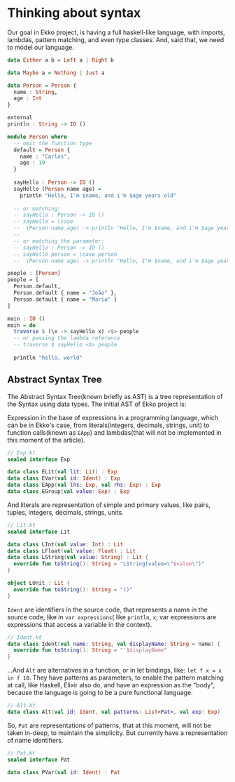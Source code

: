 # Thinking about syntax

Our goal in Ekko project, is having a full haskell-like language, with imports, lambdas, pattern matching, and even type
classes. And, said that, we need to model our language.

```haskell
data Either a b = Left a | Right b

data Maybe a = Nothing | Just a

data Person = Person {
  name : String,
  age : Int
}

external
println : String -> IO ()

module Person where
  -- omit the function type
  default = Person {
    name : "Carlos",
    age : 19
  }
  
  sayHello : Person -> IO ()
  sayHello (Person name age) =
    println "Hello, I'm $name, and i'm $age years old"
    
  -- or matching:
  -- sayHello : Person -> IO ()
  -- sayHello = \case
  --  (Person name age) -> println "Hello, I'm $name, and i'm $age years old"
  --
  -- or matching the parameter:
  -- sayHello : Person -> IO ()
  -- sayHello person = \case person
  --  (Person name age) -> println "Hello, I'm $name, and i'm $age years old"

people : [Person]
people = [
  Person.default,
  Person.default { name = "João" },
  Person.default { name = "Maria" }
]

main : IO ()
main = do
  traverse $ (\x -> sayHello x) <$> people
  -- or passing the lambda reference
  -- traverse $ sayHello <$> people
  
  println "hello, world"
```

## Abstract Syntax Tree

The Abstract Syntax Tree(known briefly as AST) is a tree representation of the Syntax using data types. The initial AST
of Ekko project is:

Expression in the base of expressions in a programming language, which can be in Ekko's case, from literals(integers,
decimals, strings, unit) to function calls(known as `EApp`) and lambdas(that will not be implemented in this moment of
the article).

```kotlin
// Exp.kt
sealed interface Exp

data class ELit(val lit: Lit) : Exp
data class EVar(val id: Ident) : Exp
data class EApp(val lhs: Exp, val rhs: Exp) : Exp
data class EGroup(val value: Exp) : Exp
```

And literals are representation of simple and primary values, like pairs, tuples, integers, decimals, strings, units.

```kotlin
// Lit.kt
sealed interface Lit

data class LInt(val value: Int) : Lit
data class LFloat(val value: Float) : Lit
data class LString(val value: String) : Lit {
  override fun toString(): String = "LString(value=\"$value\")"
}

object LUnit : Lit {
  override fun toString(): String = "()"
}
```

`Ident` are identifiers in the source code, that represents a name in the source code, like in `var expressions`(
like `println`, `x`; var expressions are expressions that access a variable in the context).

```kotlin
// Ident.kt
data class Ident(val name: String, val displayName: String = name) {
  override fun toString(): String = "'$displayName"
}
```

...And `Alt` are alternatives in a function, or in let bindings, like: `let f x = x in f 10`. They have patterns as
parameters, to enable the pattern matching at call, like Haskell, Elixir also do, and have an expression as the "body",
because the language is going to be a pure functional language.

```kotlin
// Alt.kt
data class Alt(val id: Ident, val patterns: List<Pat>, val exp: Exp)
```

So, `Pat` are representations of patterns, that at this moment, will not be taken in-deep, to maintain the simplicity.
But currently have a representation of name identifiers.

```kotlin
// Pat.kt
sealed interface Pat

data class PVar(val id: Ident) : Pat
```
